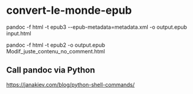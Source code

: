 # convert-le-monde-epub

pandoc -f html -t epub3 --epub-metadata=metadata.xml -o output.epub input.html


pandoc -f html -t epub2 -o output.epub Modif_juste_contenu_no_comment.html

## Call pandoc via Python

https://janakiev.com/blog/python-shell-commands/